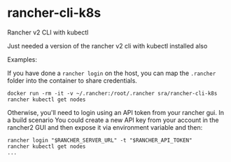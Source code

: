 # rancher-cli-k8s
Rancher v2 CLI with kubectl

Just needed a version of the rancher v2 cli with kubectl installed also

Examples:

If you have done a `rancher login` on the host, you can map the `.rancher` folder into the container to share credentials.

`docker run -rm -it -v ~/.rancher:/root/.rancher sra/rancher-cli-k8s rancher kubectl get nodes`

Otherwise, you'll need to login using an API token from your rancher gui. In a build scenario You could create a new API key from your account in the rancher2 GUI and then expose it via environment variable and then:

```
rancher login "$RANCHER_SERVER_URL" -t "$RANCHER_API_TOKEN"
rancher kubectl get nodes
...
```
